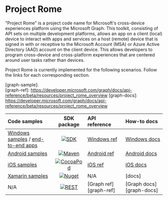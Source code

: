 # Project Rome

"Project Rome" is a project code name for Microsoft's cross-device experiences platform using the Microsoft Graph. This toolkit, consisting of API sets on multiple development platforms, allows an app on a client (local) device to interact with apps and services on a host (remote) device that is signed in with or receptive to the Microsoft Account (MSA) or Azure Active Directory (AAD) account on the client device. This allows developers to program cross-device and cross-platform experiences that are centered around user tasks rather than devices.

Project Rome is currently implemented for the following scenarios. Follow the links for each corresponding section.

[windows-sdk]:             https://developer.microsoft.com/en-us/windows/downloads
[windows-sdk-badge]:       https://img.shields.io/badge/sdk-Creators%20Update-brightgreen.svg?style=flat-square
[windows-sample]:          https://github.com/Microsoft/Windows-universal-samples/tree/master/Samples/RemoteSystems
[windows-apps]:            https://github.com/Microsoft/project-rome/tree/master/Windows/samples
[windows-ref]:             https://docs.microsoft.com/uwp/api/windows.system.remotesystems
[windows-docs]:            https://docs.microsoft.com/en-us/windows/uwp/launch-resume/connected-apps-and-devices

[xamarin-sdk]:             https://www.nuget.org/packages/Microsoft.ConnectedDevices.Xamarin.Droid
[xamarin-sdk-badge]:       https://img.shields.io/nuget/v/Microsoft.ConnectedDevices.Xamarin.Droid.svg?style=flat-square
[xamarin-sample]:          https://github.com/Microsoft/project-rome/tree/master/Xamarin/samples
[xamarin-docs]:            Xamarin/

[ios-sdk]:                 https://cocoapods.org/?q=ProjectRomeSdk
[ios-sdk-badge]:           https://img.shields.io/cocoapods/v/ProjectRomeSdk.svg?style=flat-square
[ios-sample]:              https://github.com/Microsoft/project-rome/tree/master/iOS/sample 
[ios-ref]:                 iOS/api-reference/
[ios-docs]:                iOS/how-to-guides/

[android-sdk]:             https://bintray.com/projectrome/maven/public_sdk/_latestVersion
[android-sdk-badge]:       https://img.shields.io/bintray/v/projectrome/maven/public_sdk.svg?style=flat-square
[android-sample]:          https://github.com/Microsoft/project-rome/tree/master/Android/sample
[android-ref]:             Android/api-reference/
[android-docs]:            Android/how-to-guides/

[graph-sdk]:               https://developer.microsoft.com/graph/docs/api-reference/beta/resources/project_rome_overview
[graph-sdk-badge]:         https://img.shields.io/badge/REST-Beta-orange.svg?style=flat-square
[graph-sample]:            
[graph-ref]:               https://developer.microsoft.com/graph/docs/api-reference/beta/resources/project_rome_overview 
[graph-docs]:              https://developer.microsoft.com/graph/docs/api-reference/beta/resources/project_rome_overview

|  Code samples  |     SDK package    | API reference | How-to docs  |
| :------------- | :----------------: | :------- | :----------- |
| [Windows samples][windows-sample] / [end-to-end apps][windows-apps] |  [![SDK][windows-sdk-badge]][windows-sdk]       | [Windows ref][windows-ref]  | [Windows docs][windows-docs] |
| [Android samples][android-sample] | [![Maven][android-sdk-badge]][android-sdk]      | [Android ref][android-ref]  | [Android docs][android-docs] |
| [iOS samples][ios-sample]         |     [![CocoaPod][ios-sdk-badge]][ios-sdk]       | [iOS ref][ios-ref]          | [iOS docs][ios-docs]         |
| [Xamarin samples][xamarin-sample] |[![Nuget][xamarin-sdk-badge]][xamarin-sdk]       | N/A                | [docs]
| N/A                               |[![REST][graph-sdk-badge]][graph-sdk]            | [Graph ref][graph-ref]      | [Graph docs][graph-docs]
